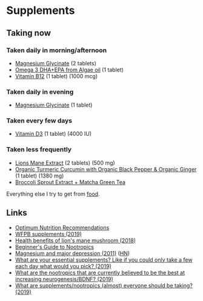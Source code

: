 # Supplements

## Taking now

### Taken daily in morning/afternoon

- [Magnesium Glycinate](https://www.amazon.co.uk/gp/product/B00ENF72TA) (2 tablets)
- [Omega 3 DHA+EPA from Algae oil](https://www.amazon.co.uk/gp/product/B015QB57FU) (1 tablet)
- [Vitamin B12](https://www.amazon.co.uk/gp/product/B01N5RGV8U) (1 tablet) (1000 mcg)

### Taken daily in evening

- [Magnesium Glycinate](https://www.amazon.co.uk/gp/product/B00ENF72TA) (1 tablet)

### Taken every few days

- [Vitamin D3](https://www.amazon.co.uk/gp/product/B00X0ZCE2O) (1 tablet) (4000 IU)

### Taken less frequently

- [Lions Mane Extract](https://shop.realmushrooms.com/products/organic-lions-mane-extract-capsules) (2 tablets) (500 mg)
- [Organic Turmeric Curcumin with Organic Black Pepper & Organic Ginger](https://www.amazon.co.uk/Organic-Turmeric-Curcumin-Capsules-Certified/dp/B0772QQX76) (1 tablet) (1380 mg)
- [Broccoli Sprout Extract + Matcha Green Tea](https://www.amazon.co.uk/Broccoli-Activated-Sulforaphane-Equivalent-Antioxidant/dp/B00JGX9Q8E/)

Everything else I try to get from [food](foods.md).

## Links

- [Optimum Nutrition Recommendations](https://nutritionfacts.org/2011/09/12/dr-gregers-2011-optimum-nutrition-recommendations/)
- [WFPB supplements (2019)](https://www.reddit.com/r/PlantBasedDiet/comments/ac6w9v/vitamins/)
- [Health benefits of lion's mane mushroom (2018)](https://www.youtube.com/watch?v=p02umCRoFas)
- [Beginner's Guide to Nootropics](https://www.reddit.com/r/Nootropics/wiki/beginners)
- [Magnesium and major depression (2011)](https://www.ncbi.nlm.nih.gov/books/NBK507265/) ([HN](https://news.ycombinator.com/item?id=20181855))
- [What are your essential supplements? Like if you could only take a few each day what would you pick? (2019)](https://www.reddit.com/r/Supplements/comments/bwhhro/what_are_your_essential_supplements_like_if_you/)
- [What are the nootropics that are currently believed to be the best at increasing neurogenesis/BDNF? (2019)](https://www.reddit.com/r/Nootropics/comments/c2kec5/what_are_the_nootropics_that_are_currently/)
- [What are supplements/nootropics (almost) everyone should be taking? (2019)](https://www.reddit.com/r/Nootropics/comments/cskqi5/what_are_supplementsnootropics_almost_everyone/)
